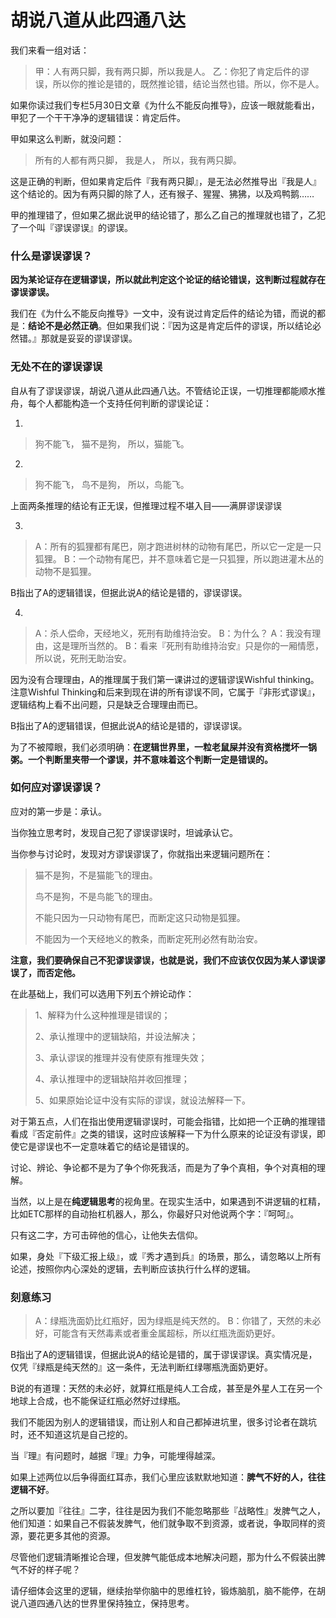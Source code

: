 # 胡说八道从此四通八达


我们来看一组对话：

>   甲：人有两只脚，我有两只脚，所以我是人。
>   乙：你犯了肯定后件的谬误，所以你的推论是错的，既然推论错，结论当然也错。所以，你不是人。

如果你读过我们专栏5月30日文章《为什么不能反向推导》，应该一眼就能看出，甲犯了一个干干净净的逻辑错误：肯定后件。

甲如果这么判断，就没问题：

>   所有的人都有两只脚，
>   我是人，
>   所以，我有两只脚。

这是正确的判断，但如果肯定后件『我有两只脚』，是无法必然推导出『我是人』这个结论的。因为有两只脚的除了人，还有猴子、猩猩、狒狒，以及鸡鸭鹅……

甲的推理错了，但如果乙据此说甲的结论错了，那么乙自己的推理就也错了，乙犯了一个叫『谬误谬误』的谬误。

### 什么是谬误谬误？

**因为某论证存在逻辑谬误，所以就此判定这个论证的结论错误，这判断过程就存在谬误谬误。**

我们在《为什么不能反向推导》一文中，没有说过肯定后件的结论为错，而说的都是：**结论不是必然正确**。但如果我们说：『因为这是肯定后件的谬误，所以结论必然错。』那就是妥妥的谬误谬误。

### 无处不在的谬误谬误

自从有了谬误谬误，胡说八道从此四通八达。不管结论正误，一切推理都能顺水推舟，每个人都能构造一个支持任何判断的谬误论证：

1.

>   狗不能飞，
>   猫不是狗，
>   所以，猫能飞。

2.

>   狗不能飞，
>   鸟不是狗，
>   所以，鸟能飞。

上面两条推理的结论有正无误，但推理过程不堪入目——满屏谬误谬误

3.

>   A：所有的狐狸都有尾巴，刚才跑进树林的动物有尾巴，所以它一定是一只狐狸。
>   B：一个动物有尾巴，并不意味着它是一只狐狸，所以跑进灌木丛的动物不是狐狸。

B指出了A的逻辑错误，但据此说A的结论是错的，谬误谬误。

4.

>   A：杀人偿命，天经地义，死刑有助维持治安。
>   B：为什么？
>   A：我没有理由，这是理所当然的。
>   B：看来『死刑有助维持治安』只是你的一厢情愿，所以说，死刑无助治安。

因为没有合理理由，A的推理属于我们第一课讲过的逻辑谬误Wishful thinking。注意Wishful Thinking和后来到现在讲的所有谬误不同，它属于『非形式谬误』，逻辑结构上看不出问题，只是缺乏合理理由而已。

B指出了A的逻辑错误，但据此说A的结论是错的，谬误谬误。

为了不被障眼，我们必须明确：**在逻辑世界里，一粒老鼠屎并没有资格搅坏一锅粥。一个判断里夹带一个谬误，并不意味着这个判断一定是错误的。**

### 如何应对谬误谬误？

应对的第一步是：承认。

当你独立思考时，发现自己犯了谬误谬误时，坦诚承认它。

当你参与讨论时，发现对方谬误谬误了，你就指出来逻辑问题所在：

>   猫不是狗，不是猫能飞的理由。
>
>   鸟不是狗，不是鸟能飞的理由。
>
>   不能只因为一只动物有尾巴，而断定这只动物是狐狸。
>
>   不能因为一个天经地义的教条，而断定死刑必然有助治安。

**注意，我们要确保自己不犯谬误谬误，也就是说，我们不应该仅仅因为某人谬误谬误了，而否定他。**

在此基础上，我们可以选用下列五个辨论动作：

>   1、解释为什么这种推理是错误的；
>
>   2、承认推理中的逻辑缺陷，并设法解决；
>
>   3、承认谬误的推理并没有使原有推理失效；
>
>   4、承认推理中的逻辑缺陷并收回推理；
>
>   5、如果原始论证中没有实际的谬误，就设法解释一下。

对于第五点，人们在指出使用逻辑谬误时，可能会指错，比如把一个正确的推理错看成『否定前件』之类的错误，这时应该解释一下为什么原来的论证没有谬误，即使它是谬误也不一定意味着它的结论是错误的。

讨论、辨论、争论都不是为了争个你死我活，而是为了争个真相，争个对真相的理解。

当然，以上是在**纯逻辑思考**的视角里。在现实生活中，如果遇到不讲逻辑的杠精，比如ETC那样的自动抬杠机器人，那么，你最好只对他说两个字：『呵呵』。

只有这二字，方可击碎他的信心，让他失去信仰。

如果，身处『下级汇报上级』，或『秀才遇到兵』的场景，那么，请忽略以上所有论述，按照你内心深处的逻辑，去判断应该执行什么样的逻辑。

### 刻意练习

>   A：绿瓶洗面奶比红瓶好，因为绿瓶是纯天然的。
>   B：你错了，天然的未必好，可能含有天然毒素或者重金属超标，所以红瓶洗面奶更好。

B指出了A的逻辑错误，但据此说A的结论是错的，属于谬误谬误。真实情况是，仅凭『绿瓶是纯天然的』这一条件，无法判断红绿哪瓶洗面奶更好。

B说的有道理：天然的未必好，就算红瓶是纯人工合成，甚至是外星人工在另一个地球上合成，也不能保证红瓶必然好过绿瓶。

我们不能因为别人的逻辑错误，而让别人和自己都掉进坑里，很多讨论者在跳坑时，还不知道这坑是自己挖的。

当『理』有问题时，越据『理』力争，可能埋得越深。

如果上述两位以后争得面红耳赤，我们心里应该默默地知道：**脾气不好的人，往往逻辑不好**。

之所以要加『往往』二字，往往是因为我们不能忽略那些『战略性』发脾气之人，他们知道：如果自己不假装发脾气，他们就争取不到资源，或者说，争取同样的资源，要花更多其他的资源。

尽管他们逻辑清晰推论合理，但发脾气能低成本地解决问题，那为什么不假装出脾气不好的样子呢？

请仔细体会这里的逻辑，继续抬举你脑中的思维杠铃，锻炼脑肌，脑不能停，在胡说八道四通八达的世界里保持独立，保持思考。


